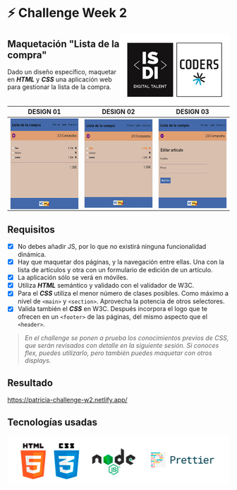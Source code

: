 # :zap: Challenge Week 2

<img align="right" width="249" height="164" alt="ISDI CODER LOGO" src="/assets/isdi_logo.jpg">

## Maquetación "Lista de la compra"

Dado un diseño específico, maquetar en **_HTML_** y **_CSS_** una aplicación web para gestionar la lista de la compra.

|                                            DESIGN 01                                            |                                                DESIGN 02                                                |                                            DESIGN 03                                             |
| :---------------------------------------------------------------------------------------------: | :-----------------------------------------------------------------------------------------------------: | :----------------------------------------------------------------------------------------------: |
| <img align="left" width="200" height="205" alt="Design list" src="/assets/challenge2_list.jpg"> | <img align="center" width="200" height="200" alt="Design list" src="/assets/challenge2_list-hover.jpg"> | <img align="right" width="200" height="202" alt="Design list" src="/assets/challenge2_form.jpg"> |

## Requisitos

-   [x] No debes añadir JS, por lo que no existirá ninguna funcionalidad dinámica.
-   [x] Hay que maquetar dos páginas, y la navegación entre ellas. Una con la lista de artículos y otra con un formulario de edición de un artículo.
-   [x] La aplicación sólo se verá en móviles.
-   [x] Utiliza **_HTML_** semántico y validado con el validador de W3C.
-   [x] Para el **_CSS_** utiliza el menor número de clases posibles. Como máximo a nivel de `<main>` y `<section>`. Aprovecha la potencia de otros selectores.
-   [x] Valida también el **_CSS_** en W3C. Después incorpora el logo que te ofrecen en un `<footer>` de las páginas, del mismo aspecto que el `<header>`.

> _En el challenge se ponen a prueba los conocimientos previos de CSS, que serán revisados con detalle en la siguiente sesión. Si conoces flex, puedes utilizarlo, pero también puedes maquetar con otros displays._

## Resultado

https://patricia-challenge-w2.netlify.app/

## Tecnologías usadas

![Logos of used technologies](/assets/tech_logos.jpg)
